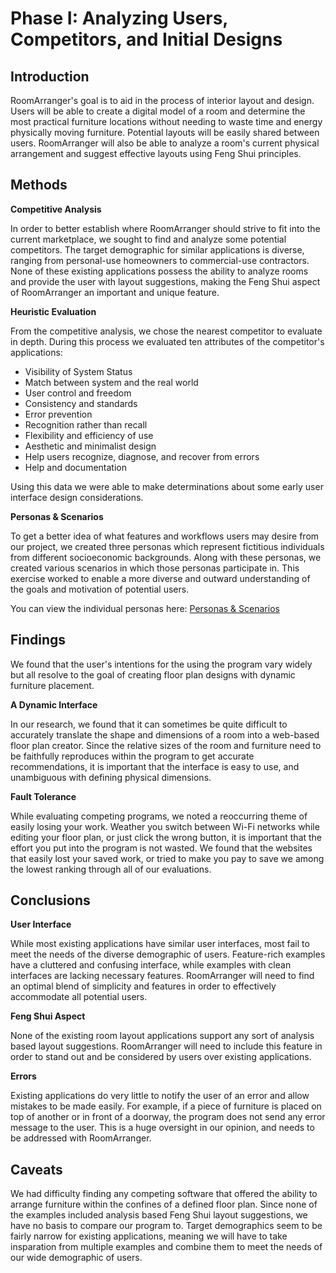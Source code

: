 # Phase I: Analyzing Users, Competitors, and Initial Designs

## Introduction

RoomArranger's goal is to aid in the process of interior layout and design. Users will be able to create a digital model of a room and determine the most practical furniture locations without needing to waste time and energy physically moving furniture. Potential layouts will be easily shared between users. RoomArranger will also be able to analyze a room's current physical arrangement and suggest effective layouts using Feng Shui principles.

## Methods

**Competitive Analysis**

In order to better establish where RoomArranger should strive to fit into the current marketplace, we sought to find and
analyze some potential competitors. The target demographic for similar applications is diverse, ranging from personal-use homeowners to commercial-use contractors. None of these existing applications possess the ability to analyze rooms and provide the user with layout suggestions, making the Feng Shui aspect of RoomArranger an important and unique feature.  

**Heuristic Evaluation**

From the competitive analysis, we chose the nearest competitor to evaluate in depth. During this process we evaluated
ten attributes of the competitor's applications:

- Visibility of System Status
- Match between system and the real world
- User control and freedom
- Consistency and standards
- Error prevention
- Recognition rather than recall
- Flexibility and efficiency of use
- Aesthetic and minimalist design
- Help users recognize, diagnose, and recover from errors
- Help and documentation

Using this data we were able to make determinations about some early user interface design considerations.

**Personas & Scenarios**

To get a better idea of what features and workflows users may desire from our project, we created three personas which
represent fictitious individuals from different socioeconomic backgrounds.
Along with these personas, we created various scenarios in which those personas participate in.
This exercise worked to enable a more diverse and outward understanding of the goals and motivation of potential users.

You can view the individual personas here: [Personas & Scenarios](/personas/README.md)

## Findings

We found that the user's intentions for the using the program vary widely but all resolve to the goal of creating floor
plan designs with dynamic furniture placement.

**A Dynamic Interface**

In our research, we found that it can sometimes be quite difficult to accurately translate the shape and dimensions of a
room into a web-based floor plan creator.
Since the relative sizes of the room and furniture need to be faithfully reproduces within the program to get accurate
recommendations, it is important that the interface is easy to use, and unambiguous with defining physical dimensions.

**Fault Tolerance**

While evaluating competing programs, we noted a reoccurring theme of easily losing your work.
Weather you switch between Wi-Fi networks while editing your floor plan, or just click the wrong button, it is important
that the effort you put into the program is not wasted. We found that the websites that easily lost your saved work, or
tried to make you pay to save we among the lowest ranking through all of our evaluations.

## Conclusions

**User Interface**

While most existing applications have similar user interfaces, most fail to meet the needs of the diverse demographic of users. Feature-rich examples have a cluttered and confusing interface, while examples with clean interfaces are lacking necessary features. RoomArranger will need to find an optimal blend of simplicity and features in order to effectively accommodate all potential users. 

**Feng Shui Aspect**

None of the existing room layout applications support any sort of analysis based layout suggestions. RoomArranger will need to include this feature in order to stand out and be considered by users over existing applications. 

**Errors**

Existing applications do very little to notify the user of an error and allow mistakes to be made easily. For example, if a piece of furniture is placed on top of another or in front of a doorway, the program does not send any error message to the user. This is a huge oversight in our opinion, and needs to be addressed with RoomArranger.

## Caveats

We had difficulty finding any competing software that offered the ability to arrange furniture within the confines of a
defined floor plan. Since none of the examples included analysis based Feng Shui layout suggestions, we have no basis to compare our program to. Target demographics seem to be fairly narrow for existing applications, meaning we will have to take insparation from multiple examples and combine them to meet the needs of our wide demographic of users. 
